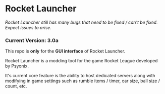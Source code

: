 # Rocket Launcher

_Rocket Launcher still has many bugs that need to be fixed / can't be fixed. Expect issues to arise._

### Current Version: 3.0a

This repo is **only** for the **GUI interface** of Rocket Launcher.

Rocket Launcher is a modding tool for the game Rocket League developed by Psyonix.

It's current core feature is the ability to host dedicated servers along with modifying in game settings such as rumble items / timer, car size, ball size / count, etc.

